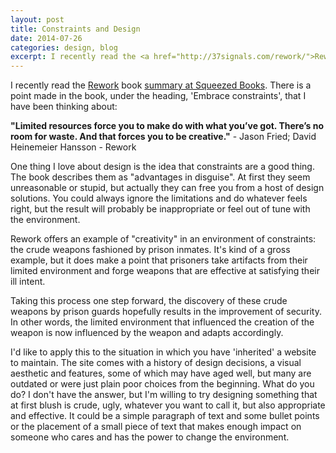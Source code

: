 ```yaml
---
layout: post
title: Constraints and Design
date: 2014-07-26
categories: design, blog
excerpt: I recently read the <a href="http://37signals.com/rework/">Rework</a> book <a href="http://www.squeezedbooks.com/articles/rework.html">summary at Squeezed Books</a>. There is a point made in the book, under the heading, 'Embrace constraints', that I have been thinking about...
---
```

<p>I recently read the <a href="http://37signals.com/rework/">Rework</a> book <a href="http://www.squeezedbooks.com/articles/rework.html">summary at Squeezed Books</a>. There is a point made in the book, under the heading, 'Embrace constraints', that I have been thinking about: </p>
<p><strong>"Limited resources force you to make do with what you’ve got. There’s no room for waste. And that forces you to be creative."</strong> - Jason Fried; David Heinemeier Hansson - Rework</p>
<p>One thing I love about design is the idea that constraints are a good thing. The book describes them as "advantages in disguise". At first they seem unreasonable or stupid, but actually they can free you from a host of design solutions. You could always ignore the limitations and do whatever feels right, but the result will probably be inappropriate or feel out of tune with the environment.</p>
<p>Rework offers an example of "creativity" in an environment of constraints: the crude weapons fashioned by prison inmates. It's kind of a gross example, but it does make a point that prisoners take artifacts from their limited environment and forge weapons that are effective at satisfying their ill intent. </p>
<p>Taking this process one step forward, the discovery of these crude weapons by prison guards hopefully results in the improvement of security. In other words, the limited environment that influenced the creation of the weapon is now influenced by the weapon and adapts accordingly.</p>
<p>I'd like to apply this to the situation in which you have 'inherited' a website to maintain. The site comes with a history of design decisions, a visual aesthetic and features, some of which may have aged well, but many are outdated or were just plain poor choices from the beginning. What do you do? I don't have the answer, but I'm willing to try designing something that at first blush is crude, ugly, whatever you want to call it, but also appropriate and effective. It could be a simple paragraph of text and some bullet points or the placement of a small piece of text that makes enough impact on someone who cares and has the power to change the environment.</p>
